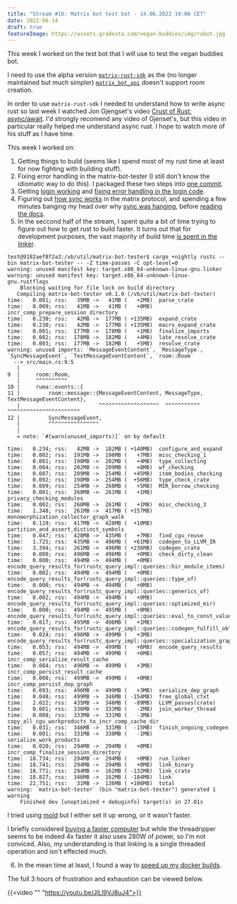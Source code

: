 ```yaml
---
title: "Stream #16: Matrix bot test bot - 14.06.2022 19:00 CET"
date: 2022-06-14
draft: true
featureImage: https://assets.gradesta.com/vegan-buddies/img/robot.jpg
---
```


This week I worked on the test bot that I will use to test the vegan buddies bot.

I need to use the alpha version [`matrix-rust-sdk`](https://github.com/matrix-org/matrix-rust-sdk) as the (no longer maintained but much simpler) [`matrix_bot_api`](https://docs.rs/matrix_bot_api/0.5.0/matrix_bot_api/) doesn't support room creation.

In order to use `matrix-rust-sdk` I needed to understand how to write async rust so last week I watched Jon Gjengset's video [Crust of Rust: async/await](https://www.youtube.com/watch?v=ThjvMReOXYM&list=PLqbS7AVVErFiWDOAVrPt7aYmnuuOLYvOa&index=11). I'd strongly recomend any video of Gjenset's, but this video in particular really helped me understand async rust. I hope to watch more of his stuff as I have time.

This week I worked on:

1. Getting things to build (seems like I spend most of my rust time at least for now fighting with building stuff).
2. Fixing error handling in the matrix-bot-tester (I still don't know the idiomatic way to do this). I packaged these two steps into [one commit](https://github.com/vegan-buddies/vegan-buddies/commit/444a81c2ec35a671ed9dfed53e01d15e44c5d2d3).
3. Getting [login working](https://github.com/vegan-buddies/vegan-buddies/commit/a96cb1c1dbafb451a2c846cfbc739106b81c63f6) and [fixing error handling in the login code](https://github.com/vegan-buddies/vegan-buddies/commit/b21f329e3fe1e0515af5a9f0757f60b2587b2d67).
4. Figuring out [how sync works](https://spec.matrix.org/v1.2/client-server-api/#syncing) in the matrix protocol, and spending a few minutes banging my head over why [sync was hanging](https://github.com/vegan-buddies/vegan-buddies/commit/fe678cf6fc3e22b558b0a3eab2292edd49883e96), before [reading the docs](https://matrix-org.github.io/matrix-rust-sdk/matrix_sdk/struct.Client.html#method.sync).
5. In the seccond half of the stream, I spent quite a bit of time trying to figure out how to get rust to build faster. It turns out that for development purposes, the vast majority of build time [is spent in the linker](https://endler.dev/2020/rust-compile-times/#switch-to-a-faster-linker).

```
test@9182aef8f2a3:/vb/util/matrix-bot-tester$ cargo +nightly rustc --bin matrix-bot-tester -- -Z time-passes -C opt-level=0
warning: unused manifest key: target.x86_64-unknown-linux-gnu.linker
warning: unused manifest key: target.x86_64-unknown-linux-gnu.rustflags
    Blocking waiting for file lock on build directory
   Compiling matrix-bot-tester v0.1.0 (/vb/util/matrix-bot-tester)
time:   0.001; rss:   39MB ->   41MB (   +2MB)	parse_crate
time:   0.009; rss:   41MB ->   41MB (   +0MB)	incr_comp_prepare_session_directory
time:   0.230; rss:   42MB ->  177MB ( +135MB)	expand_crate
time:   0.230; rss:   42MB ->  177MB ( +135MB)	macro_expand_crate
time:   0.001; rss:  177MB ->  178MB (   +1MB)	finalize_imports
time:   0.002; rss:  178MB ->  182MB (   +4MB)	late_resolve_crate
time:   0.003; rss:  177MB ->  182MB (   +5MB)	resolve_crate
warning: unused imports: `MessageEventContent`, `MessageType`, `SyncMessageEvent`, `TextMessageEventContent`, `room::Room`
  --> src/main.rs:9:5
   |
9  |     room::Room,
   |     ^^^^^^^^^^
10 |     ruma::events::{
11 |         room::message::{MessageEventContent, MessageType, TextMessageEventContent},
   |                         ^^^^^^^^^^^^^^^^^^^  ^^^^^^^^^^^  ^^^^^^^^^^^^^^^^^^^^^^^
12 |         SyncMessageEvent,
   |         ^^^^^^^^^^^^^^^^
   |
   = note: `#[warn(unused_imports)]` on by default

time:   0.234; rss:   42MB ->  182MB ( +140MB)	configure_and_expand
time:   0.002; rss:  191MB ->  198MB (   +7MB)	misc_checking_1
time:   0.001; rss:  198MB ->  202MB (   +4MB)	type_collecting
time:   0.004; rss:  202MB ->  209MB (   +8MB)	wf_checking
time:   0.087; rss:  209MB ->  254MB (  +45MB)	item_bodies_checking
time:   0.092; rss:  198MB ->  254MB (  +56MB)	type_check_crate
time:   0.009; rss:  254MB ->  260MB (   +5MB)	MIR_borrow_checking
time:   0.001; rss:  260MB ->  261MB (   +1MB)	privacy_checking_modules
time:   0.002; rss:  260MB ->  261MB (   +1MB)	misc_checking_3
time:   1.348; rss:  261MB ->  417MB ( +157MB)	monomorphization_collector_graph_walk
time:   0.119; rss:  417MB ->  428MB (  +10MB)	partition_and_assert_distinct_symbols
time:   0.047; rss:  428MB ->  435MB (   +7MB)	find_cgu_reuse
time:   1.725; rss:  435MB ->  496MB (  +61MB)	codegen_to_LLVM_IR
time:   3.394; rss:  261MB ->  496MB ( +236MB)	codegen_crate
time:   0.000; rss:  496MB ->  496MB (   +0MB)	check_dirty_clean
time:   0.000; rss:  494MB ->  494MB (   +0MB)	encode_query_results_for(rustc_query_impl::queries::hir_module_items)
time:   0.002; rss:  494MB ->  494MB (   +0MB)	encode_query_results_for(rustc_query_impl::queries::type_of)
time:   0.000; rss:  494MB ->  494MB (   +0MB)	encode_query_results_for(rustc_query_impl::queries::generics_of)
time:   0.002; rss:  494MB ->  494MB (   +0MB)	encode_query_results_for(rustc_query_impl::queries::optimized_mir)
time:   0.000; rss:  494MB ->  495MB (   +0MB)	encode_query_results_for(rustc_query_impl::queries::eval_to_const_value_raw)
time:   0.017; rss:  495MB ->  496MB (   +1MB)	encode_query_results_for(rustc_query_impl::queries::codegen_fulfill_obligation)
time:   0.024; rss:  496MB ->  499MB (   +3MB)	encode_query_results_for(rustc_query_impl::queries::specialization_graph_of)
time:   0.053; rss:  494MB ->  499MB (   +6MB)	encode_query_results
time:   0.057; rss:  494MB ->  499MB (   +6MB)	incr_comp_serialize_result_cache
time:   0.084; rss:  496MB ->  499MB (   +3MB)	incr_comp_persist_result_cache
time:   0.008; rss:  499MB ->  499MB (   +0MB)	incr_comp_persist_dep_graph
time:   0.093; rss:  496MB ->  499MB (   +3MB)	serialize_dep_graph
time:   0.048; rss:  499MB ->  346MB ( -154MB)	free_global_ctxt
time:   2.022; rss:  435MB ->  346MB (  -89MB)	LLVM_passes(crate)
time:   0.001; rss:  336MB ->  333MB (   -2MB)	join_worker_thread
time:   0.008; rss:  333MB ->  331MB (   -3MB)	copy_all_cgu_workproducts_to_incr_comp_cache_dir
time:   0.031; rss:  346MB ->  331MB (  -15MB)	finish_ongoing_codegen
time:   0.001; rss:  331MB ->  330MB (   -1MB)	serialize_work_products
time:   0.020; rss:  294MB ->  294MB (   +0MB)	incr_comp_finalize_session_directory
time:  18.734; rss:  294MB ->  294MB (   +0MB)	run_linker
time:  18.741; rss:  294MB ->  294MB (   +0MB)	link_binary
time:  18.771; rss:  294MB ->  162MB ( -132MB)	link_crate
time:  18.827; rss:  346MB ->  162MB ( -184MB)	link
time:  22.751; rss:   31MB ->  136MB ( +106MB)	total
warning: `matrix-bot-tester` (bin "matrix-bot-tester") generated 1 warning
    Finished dev [unoptimized + debuginfo] target(s) in 27.01s
```

I tried using [mold](https://github.com/rui314/mold) but I either set it up wrong, or it wasn't faster.

I briefly considered [buying a faster computer](https://bobweb.co/article/threadripper-meets-rustc) but while the threadripper seems to be indeed 4x faster it also uses 280W of power, so I'm not conviced. Also, my understanding is that linking is a single threaded operation and isn't effected much.

6. In the mean time at least, I found a way to [speed up my docker builds](https://github.com/vegan-buddies/vegan-buddies/commit/3f89aaf9f2cf787cddb2da1c2543d850544bd1c0).

The full 3 hours of frustration and exhaustion can be viewed below.

{{<video "" "https://youtu.be/JlLl9VJ8uJ4">}}
